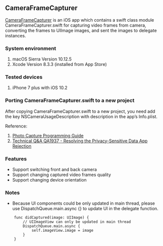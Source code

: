 ## CameraFrameCapturer

[CameraFrameCapturer](https://github.com/toby-liu-os/CameraFrameCapturer) is an iOS app which contains a swift class module CameraFrameCapturer.swift for capturing video frames from camera, converting the frames to UIImage images, and sent the images to delegate instances.

### System environment

1. macOS Sierra Version 10.12.5
2. Xcode Version 8.3.3 (installed from App Store)

### Tested devices

1. iPhone 7 plus with iOS 10.2

### Porting CameraFrameCapturer.swift to a new project

After copying CameraFrameCapturer.swift to a new project, you need add the key NSCameraUsageDescription with description in the app’s Info.plist.

Reference:
1. [Photo Capture Programming Guide](https://developer.apple.com/library/content/documentation/AudioVideo/Conceptual/PhotoCaptureGuide/)
2. [Technical Q&A QA1937 - Resolving the Privacy-Sensitive Data App Rejection](https://developer.apple.com/library/content/qa/qa1937/_index.html)

### Features

- Support switching front and back camera
- Support changing captured video frames quality
- Support changing device orientation

### Notes

- Because UI components could be only updated in main thread, please use DispatchQueue.main.async {} to update UI in the delegate function.
```
    func didCaptured(image: UIImage) {
        // UIImageView can only be updated in main thread
        DispatchQueue.main.async {
            self.imageView.image = image
        }
    }
```
